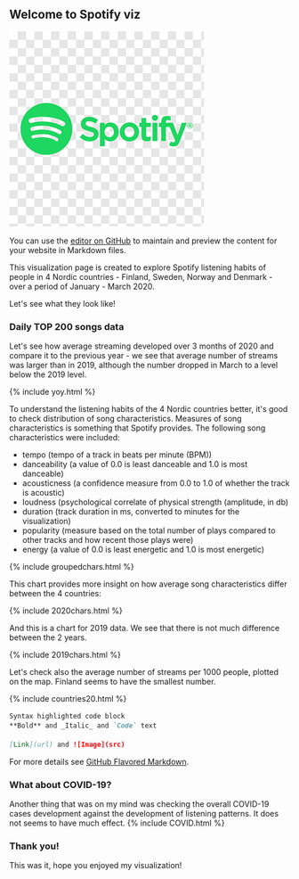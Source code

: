 ## Welcome to Spotify viz

![useful image](https://github.com/elguel/elguelvizspotify.github.io/blob/master/assets/css/spotify-logo.png)

You can use the [editor on GitHub](https://github.com/elguel/elguelvizspotify.github.io/edit/master/index.md) to maintain and preview the content for your website in Markdown files.

This visualization page is created to explore Spotify listening habits of people in 4 Nordic countries - Finland, Sweden, Norway and Denmark - over a period of January - March 2020.

Let's see what they look like!

### Daily TOP 200 songs data 

Let's see how average streaming developed over 3 months of 2020 and compare it to the previous year - we see that average number of streams was larger than in 2019, although the number dropped in March to a level below the 2019 level.

{% include yoy.html %}

To understand the listening habits of the 4 Nordic countries better, it's good to check distribution of song characteristics. Measures of song characteristics is something that Spotify provides.
The following song characteristics were included:
- tempo (tempo of a track in beats per minute (BPM))
- danceability (a value of 0.0 is least danceable and 1.0 is most danceable)
- acousticness (a confidence measure from 0.0 to 1.0 of whether the track is acoustic)
- loudness (psychological correlate of physical strength (amplitude, in db)
- duration (track duration in ms, converted to minutes for the visualization)
- popularity (measure based on the total number of plays compared to other tracks and how recent those plays were)
- energy (a value of 0.0 is least energetic and 1.0 is most energetic)

{% include groupedchars.html %}

This chart provides more insight on how average song characteristics differ between the 4 countries:

{% include 2020chars.html %}

And this is a chart for 2019 data. We see that there is not much difference between the 2 years.

{% include 2019chars.html %}

Let's check also the average number of streams per 1000 people, plotted on the map. Finland seems to have the smallest number.

{% include countries20.html %}

```markdown
Syntax highlighted code block
**Bold** and _Italic_ and `Code` text

[Link](url) and ![Image](src)
```

For more details see [GitHub Flavored Markdown](https://guides.github.com/features/mastering-markdown/).

### What about COVID-19?

Another thing that was on my mind was checking the overall COVID-19 cases development against the development of listening patterns. It does not seems to have much effect.
{% include COVID.html %}


### Thank you!

This was it, hope you enjoyed my visualization! 
